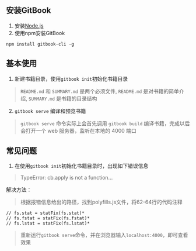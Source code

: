 ## 安装GitBook

1. 安装[Node.js](https://nodejs.org/en/)
2. 使用npm安装GitBook

```
npm install gitbook-cli -g
```



## 基本使用

1. 新建书籍目录，使用`gitbook init`初始化书籍目录

> `README.md` 和 `SUMMARY.md` 是两个必须文件, `README.md` 是对书籍的简单介绍, `SUMMARY.md` 是书籍的目录结构

2. `gitbook serve` 编译和预览书籍

> `gitbook serve` 命令实际上会首先调用 `gitbook build` 编译书籍，完成以后会打开一个 web 服务器，监听在本地的 4000 端口



## 常见问题

1. 在使用`gitbook init`初始化书籍目录时，出现如下错误信息

> TypeError: cb.apply is not a function...


解决方法：

> 根据报错信息给出的路径，找到polyfills.js文件，将62-64行的代码注释
```
// fs.stat = statFix(fs.stat)*
// fs.fstat = statFix(fs.fstat)*
// fs.lstat = statFix(fs.lstat)*
```
> 重新运行`gitbook serve`命令，并在浏览器输入`localhost:4000`，即可查看效果